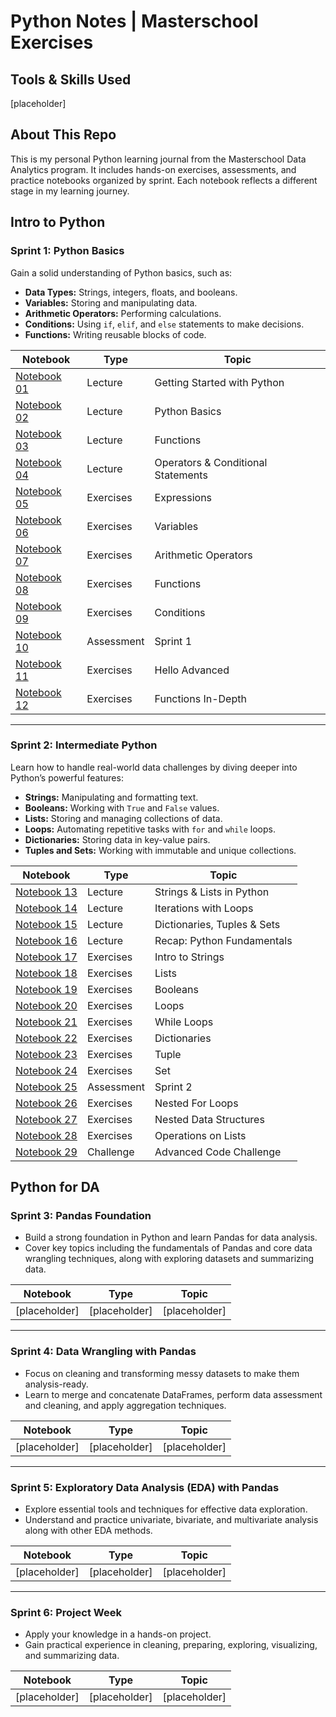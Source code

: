 # Python Notes | Masterschool Exercises

## Tools & Skills Used

[placeholder]

## About This Repo

This is my personal Python learning journal from the Masterschool Data Analytics program. It includes hands-on exercises, assessments, and practice notebooks organized by sprint. Each notebook reflects a different stage in my learning journey.

## Intro to Python

### Sprint 1: Python Basics

Gain a solid understanding of Python basics, such as:

- **Data Types:** Strings, integers, floats, and booleans.
- **Variables:** Storing and manipulating data.
- **Arithmetic Operators:** Performing calculations.
- **Conditions:** Using `if`, `elif`, and `else` statements to make decisions.
- **Functions:** Writing reusable blocks of code.

| Notebook | Type | Topic |
| --- | --- | --- |
| [Notebook 01](/notebooks/01_getting_started.ipynb) | Lecture | Getting Started with Python |
| [Notebook 02](/notebooks/02_python_basics.ipynb) | Lecture | Python Basics |
| [Notebook 03](/notebooks/03_functions.ipynb) | Lecture | Functions |
| [Notebook 04](/notebooks/04_operators_conditional_statements.ipynb) | Lecture | Operators & Conditional Statements |
| [Notebook 05](/notebooks/05_exercises_expressions.ipynb) | Exercises | Expressions |
| [Notebook 06](/notebooks/06_exercises_variables.ipynb) | Exercises | Variables |
| [Notebook 07](/notebooks/07_exercises_arithmetic_operators.ipynb) | Exercises | Arithmetic Operators |
| [Notebook 08](/notebooks/08_exercises_functions.ipynb) | Exercises | Functions |
| [Notebook 09](/notebooks/09_exercises_conditions.ipynb) | Exercises | Conditions |
| [Notebook 10](/notebooks/10_assessment_sprint_1.ipynb) | Assessment | Sprint 1 |
| [Notebook 11](/notebooks/11_exercises_hello_advanced.ipynb) | Exercises | Hello Advanced |
| [Notebook 12](/notebooks/12_exercises_functions_in_depth.ipynb) | Exercises | Functions In-Depth |

---

### Sprint 2: Intermediate Python

Learn how to handle real-world data challenges by diving deeper into Python’s powerful features:

- **Strings:** Manipulating and formatting text.
- **Booleans:** Working with `True` and `False` values.
- **Lists:** Storing and managing collections of data.
- **Loops:** Automating repetitive tasks with `for` and `while` loops.
- **Dictionaries:** Storing data in key-value pairs.
- **Tuples and Sets:** Working with immutable and unique collections.

| Notebook | Type | Topic |
| --- | --- | --- |
| [Notebook 13](/notebooks/13_strings_lists_in_python.ipynb) | Lecture | Strings & Lists in Python |
| [Notebook 14](/notebooks/14_interations_with_loops.ipynb) | Lecture | Iterations with Loops |
| [Notebook 15](/notebooks/15_dictionaries_tuples_sets.ipynb) | Lecture | Dictionaries, Tuples & Sets |
| [Notebook 16](/notebooks/16_recap_python_fundamentals.ipynb) | Lecture | Recap: Python Fundamentals |
| [Notebook 17](/notebooks/17_exercises_intro_to_strings.ipynb) | Exercises | Intro to Strings |
| [Notebook 18](/notebooks/18_exercises_lists.ipynb) | Exercises | Lists |
| [Notebook 19](/notebooks/19_exercises_booleans.ipynb) | Exercises | Booleans |
| [Notebook 20](/notebooks/20_exercises_loops.ipynb) | Exercises | Loops |
| [Notebook 21](/notebooks/21_exercises_while_loop.ipynb) | Exercises | While Loops |
| [Notebook 22](/notebooks/22_exercises_dictionaries.ipynb) | Exercises | Dictionaries |
| [Notebook 23](/notebooks/23_exercises_tuple.ipynb) | Exercises | Tuple |
| [Notebook 24](/notebooks/24_exercises_set.ipynb) | Exercises | Set |
| [Notebook 25](/notebooks/25_assessment_sprint_2.ipynb) | Assessment | Sprint 2 |
| [Notebook 26](/notebooks/26_exercises_nested_for_loops.ipynb) | Exercises | Nested For Loops |
| [Notebook 27](/notebooks/27_exercises_nested_data_structures.ipynb) | Exercises | Nested Data Structures |
| [Notebook 28](/notebooks/28_exercises_operations_on_lists.ipynb) | Exercises | Operations on Lists |
| [Notebook 29](/notebooks/29_challenge_advanced_code.ipynb) | Challenge | Advanced Code Challenge |

## Python for DA

### Sprint 3: Pandas Foundation

- Build a strong foundation in Python and learn Pandas for data analysis.
- Cover key topics including the fundamentals of Pandas and core data wrangling techniques, along with exploring datasets and summarizing data.

| Notebook | Type | Topic |
| --- | --- | --- |
| [placeholder] | [placeholder] | [placeholder] |

---

### Sprint 4: Data Wrangling with Pandas

- Focus on cleaning and transforming messy datasets to make them analysis-ready.
- Learn to merge and concatenate DataFrames, perform data assessment and cleaning, and apply aggregation techniques.

| Notebook | Type | Topic |
| --- | --- | --- |
| [placeholder] | [placeholder] | [placeholder] |

---

### Sprint 5: Exploratory Data Analysis (EDA) with Pandas

- Explore essential tools and techniques for effective data exploration.
- Understand and practice univariate, bivariate, and multivariate analysis along with other EDA methods.

| Notebook | Type | Topic |
| --- | --- | --- |
| [placeholder] | [placeholder] | [placeholder] |

---

### Sprint 6: Project Week

- Apply your knowledge in a hands-on project.
- Gain practical experience in cleaning, preparing, exploring, visualizing, and summarizing data.

| Notebook | Type | Topic |
| --- | --- | --- |
| [placeholder] | [placeholder] | [placeholder] |
